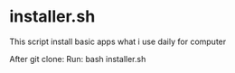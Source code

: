 # installer.sh
This script install basic apps what i use daily for computer

After git clone: Run: bash installer.sh
